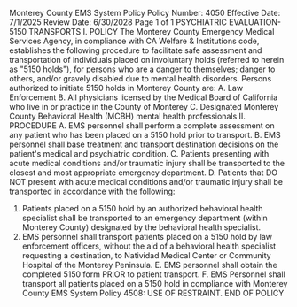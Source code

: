 Monterey County EMS System Policy
Policy Number: 4050
Effective Date: 7/1/2025
Review Date: 6/30/2028
Page 1 of 1
PSYCHIATRIC EVALUATION-5150 TRANSPORTS
I. POLICY
The Monterey County Emergency Medical Services Agency, in compliance with CA Welfare &
Institutions code, establishes the following procedure to facilitate safe assessment and
transportation of individuals placed on involuntary holds (referred to herein as "5150 holds"), for
persons who are a danger to themselves; danger to others, and/or gravely disabled due to mental
health disorders.
Persons authorized to initiate 5150 holds in Monterey County are:
A. Law Enforcement
B. All physicians licensed by the Medical Board of California who live in or practice in the
County of Monterey
C. Designated Monterey County Behavioral Health (MCBH) mental health professionals
II. PROCEDURE
A. EMS personnel shall perform a complete assessment on any patient who has been placed
on a 5150 hold prior to transport.
B. EMS personnel shall base treatment and transport destination decisions on the patient's
medical and psychiatric condition.
C. Patients presenting with acute medical conditions and/or traumatic injury shall be
transported to the closest and most appropriate emergency department.
D. Patients that DO NOT present with acute medical conditions and/or traumatic injury shall
be transported in accordance with the following:
1. Patients placed on a 5150 hold by an authorized behavioral health specialist shall
be transported to an emergency department (within Monterey County) designated
by the behavioral health specialist.
2. EMS personnel shall transport patients placed on a 5150 hold by law enforcement
officers, without the aid of a behavioral health specialist requesting a destination,
to Natividad Medical Center or Community Hospital of the Monterey Peninsula.
E. EMS personnel shall obtain the completed 5150 form PRIOR to patient transport.
F. EMS Personnel shall transport all patients placed on a 5150 hold in compliance with
Monterey County EMS System Policy 4508: USE OF RESTRAINT.
END OF POLICY

